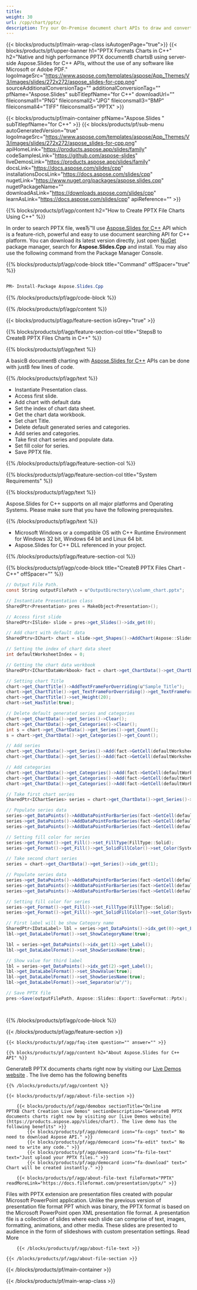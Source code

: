 ```yaml
---
title:  
weight: 30
url: /cpp/chart/pptx/ 
description: Try our On-Premise document chart APIs to draw and convert chart or diagram in PPTX file on C++ Runtime Environment for Windows 32 bit, Windows 64 bit and Linux 64 bit.
---
```


{{< blocks/products/pf/main-wrap-class isAutogenPage="true">}}
{{< blocks/products/pf/upper-banner h1="PPTX Formats Charts in C++" h2="Native and high performance PPTX documentВ chartsВ using server-side Aspose.Slides for C++ APIs, without the use of any software like Microsoft or Adobe PDF." logoImageSrc="https://www.aspose.com/templates/aspose/App_Themes/V3/images/slides/272x272/aspose_slides-for-cpp.png" sourceAdditionalConversionTag="" additionalConversionTag="" pfName="Aspose.Slides" subTitlepfName="for C++" downloadUrl="" fileiconsmall1="PNG" fileiconsmall2="JPG" fileiconsmall3="BMP" fileiconsmall4="TIFF" fileiconsmall5="PPTX" >}}

{{< blocks/products/pf/main-container pfName="Aspose.Slides " subTitlepfName="for C++" >}}
{{< blocks/products/pf/sub-menu autoGeneratedVersion="true" logoImageSrc="https://www.aspose.com/templates/aspose/App_Themes/V3/images/slides/272x272/aspose_slides-for-cpp.png" apiHomeLink="https://products.aspose.app/slides/family" codeSamplesLink="https://github.com/aspose-slides" liveDemosLink="https://products.aspose.app/slides/family" docsLink="https://docs.aspose.com/slides/cpp" installationsDocsLink="https://docs.aspose.com/slides/cpp" nugetLink="https://www.nuget.org/packages/aspose.slides.cpp" nugetPackageName="" downloadAsLink="https://downloads.aspose.com/slides/cpp" learnAsLink="https://docs.aspose.com/slides/cpp" apiReference="" >}}

{{% blocks/products/pf/agp/content h2="How to Create PPTX File Charts Using C++" %}}

 In order to search PPTX file, weвЂ™ll use
 [Aspose.Slides for C++](https://products.aspose.com/slides/cpp) 
 API which is a feature-rich, powerful and easy to use document searching API for C++ platform. You can download its latest version directly, just open
 [NuGet](https://www.nuget.org/packages/aspose.slides) 
 package manager, search for
 **Aspose.Slides.Cpp** 
 and install. You may also use the following command from the Package Manager Console.

{{% blocks/products/pf/agp/code-block title="Command" offSpacer="true" %}}

```cs

PM> Install-Package Aspose.Slides.Cpp

```

{{% /blocks/products/pf/agp/code-block %}}

{{% /blocks/products/pf/agp/content %}}

{{< blocks/products/pf/agp/feature-section isGrey="true" >}}

{{% blocks/products/pf/agp/feature-section-col title="StepsВ to CreateВ PPTX Files Charts in C++" %}}

{{% blocks/products/pf/agp/text %}}

 A basicВ documentВ charting with
 [Aspose.Slides for C++](https://products.aspose.com/slides/cpp) 
 APIs can be done with justВ few lines of code.

{{% /blocks/products/pf/agp/text %}}

+  Instantiate Presentation class.
+  Access first slide.
+  Add chart with default data
+  Set the index of chart data sheet.
+  Get the chart data workbook.
+  Set chart Title.
+  Delete default generated series and categories.
+  Add series and categories.
+  Take first chart series and populate data.
+  Set fill color for series.
+  Save PPTX file.

{{% /blocks/products/pf/agp/feature-section-col %}}

{{% blocks/products/pf/agp/feature-section-col title="System Requirements" %}}

{{% blocks/products/pf/agp/text %}}

 Aspose.Slides for C++ supports on all major platforms and Operating Systems. Please make sure that you have the following prerequisites.

{{% /blocks/products/pf/agp/text %}}

-  Microsoft Windows or a compatible OS with C++ Runtime Environment for Windows 32 bit, Windows 64 bit and Linux 64 bit.
-  Aspose.Slides for C++ DLL referenced in your project.

{{% /blocks/products/pf/agp/feature-section-col %}}

{{% blocks/products/pf/agp/code-block title="CreateВ PPTX Files Chart - C++" offSpacer="" %}}

```cs
// Output File Path.
const String outputFilePath = u"OutputDirectory\\column_chart.pptx";

// Instantiate Presentation class
SharedPtr<Presentation> pres = MakeObject<Presentation>();

// Access first slide
SharedPtr<ISlide> slide = pres->get_Slides()->idx_get(0);

// Add chart with default data
SharedPtrv<IChart> chart = slide->get_Shapes()->AddChart(Aspose::Slides::Charts::ChartType::ClusteredColumn, 0, 0, 500, 500);

// Setting the index of chart data sheet
int defaultWorksheetIndex = 0;

// Getting the chart data workbook
SharedPtr<IChartDataWorkbook> fact = chart->get_ChartData()->get_ChartDataWorkbook();

// Setting chart Title
chart->get_ChartTitle()->AddTextFrameForOverriding(u"Sample Title");
chart->get_ChartTitle()->get_TextFrameForOverriding()->get_TextFrameFormat()->set_CenterText(NullableBool::True);
chart->get_ChartTitle()->set_Height(20);
chart->set_HasTitle(true);

// Delete default generated series and categories
chart->get_ChartData()->get_Series()->Clear();
chart->get_ChartData()->get_Categories()->Clear();
int s = chart->get_ChartData()->get_Series()->get_Count();
s = chart->get_ChartData()->get_Categories()->get_Count();

// Add series
chart->get_ChartData()->get_Series()->Add(fact->GetCell(defaultWorksheetIndex, 0, 1, ObjectExt::Box<System::String>(u"Series 1")), chart->get_Type());
chart->get_ChartData()->get_Series()->Add(fact->GetCell(defaultWorksheetIndex, 0, 2, ObjectExt::Box<System::String>(u"Series 2")), chart->get_Type());

// Add categories
chart->get_ChartData()->get_Categories()->Add(fact->GetCell(defaultWorksheetIndex, 1, 0, ObjectExt::Box<System::String>(u"Category 1")));
chart->get_ChartData()->get_Categories()->Add(fact->GetCell(defaultWorksheetIndex, 2, 0, ObjectExt::Box<System::String>(u"Category 2")));
chart->get_ChartData()->get_Categories()->Add(fact->GetCell(defaultWorksheetIndex, 3, 0, ObjectExt::Box<System::String>(u"Category 3")));

// Take first chart series
SharedPtr<IChartSeries> series = chart->get_ChartData()->get_Series()->idx_get(0);

// Populate series data
series->get_DataPoints()->AddDataPointForBarSeries(fact->GetCell(defaultWorksheetIndex, 1, 1, ObjectExt::Box(20)));
series->get_DataPoints()->AddDataPointForBarSeries(fact->GetCell(defaultWorksheetIndex, 2, 1, ObjectExt::Box(50)));
series->get_DataPoints()->AddDataPointForBarSeries(fact->GetCell(defaultWorksheetIndex, 3, 1, ObjectExt::Box(30)));

// Setting fill color for series
series->get_Format()->get_Fill()->set_FillType(FillType::Solid);
series->get_Format()->get_Fill()->get_SolidFillColor()->set_Color(System::Drawing::Color::get_Blue());

// Take second chart series
series = chart->get_ChartData()->get_Series()->idx_get(1);

// Populate series data
series->get_DataPoints()->AddDataPointForBarSeries(fact->GetCell(defaultWorksheetIndex, 1, 2, ObjectExt::Box(30)));
series->get_DataPoints()->AddDataPointForBarSeries(fact->GetCell(defaultWorksheetIndex, 2, 2, ObjectExt::Box(10)));
series->get_DataPoints()->AddDataPointForBarSeries(fact->GetCell(defaultWorksheetIndex, 3, 2, ObjectExt::Box(60)));

// Setting fill color for series
series->get_Format()->get_Fill()->set_FillType(FillType::Solid);
series->get_Format()->get_Fill()->get_SolidFillColor()->set_Color(System::Drawing::Color::get_Orange());

// First label will be show Category name
SharedPtr<IDataLabel> lbl = series->get_DataPoints()->idx_get(0)->get_Label();
lbl->get_DataLabelFormat()->set_ShowCategoryName(true);

lbl = series->get_DataPoints()->idx_get(1)->get_Label();
lbl->get_DataLabelFormat()->set_ShowSeriesName(true);

// Show value for third label
lbl = series->get_DataPoints()->idx_get(2)->get_Label();
lbl->get_DataLabelFormat()->set_ShowValue(true);
lbl->get_DataLabelFormat()->set_ShowSeriesName(true);
lbl->get_DataLabelFormat()->set_Separator(u"/");

// Save PPTX file
pres->Save(outputFilePath, Aspose::Slides::Export::SaveFormat::Pptx);  

    

```

{{% /blocks/products/pf/agp/code-block %}}

{{< /blocks/products/pf/agp/feature-section >}}

    {{< blocks/products/pf/agp/faq-item question="" answer="" >}}
 

<!-- aboutfile Starts -->

    {{% blocks/products/pf/agp/content h2="About Aspose.Slides for C++ API" %}}

 GenerateВ PPTX documents charts right now by visiting our
 [Live Demos website](https://products.aspose.app/slides/chart) 
 . The live demo has the following benefits



    {{% /blocks/products/pf/agp/content %}}

    {{< blocks/products/pf/agp/about-file-section >}}

        {{< blocks/products/pf/agp/demobox sectionTitle="Online PPTXВ Chart Creation Live Demos" sectionDescription="GenerateВ PPTX documents charts right now by visiting our [Live Demos website](https://products.aspose.app/slides/chart). The live demo has the following benefits" >}}
            {{< blocks/products/pf/agp/democard icon="fa-cogs" text=" No need to download Aspose API." >}}
            {{< blocks/products/pf/agp/democard icon="fa-edit" text=" No need to write any code." >}}
            {{< blocks/products/pf/agp/democard icon="fa-file-text" text="Just upload your PPTX files." >}}
            {{< blocks/products/pf/agp/democard icon="fa-download" text=" Chart will be created instantly." >}}

        {{< blocks/products/pf/agp/about-file-text fileFormat="PPTX" readMoreLink="https://docs.fileformat.com/presentation/pptx/" >}}
Files with PPTX extension are presentation files created with popular Microsoft PowerPoint application. Unlike the previous version of presentation file format PPT which was binary, the PPTX format is based on the Microsoft PowerPoint open XML presentation file format. A presentation file is a collection of slides where each slide can comprise of text, images, formatting, animations, and other media. These slides are presented to audience in the form of slideshows with custom presentation settings. Read More

        {{< /blocks/products/pf/agp/about-file-text >}}

    {{< /blocks/products/pf/agp/about-file-section >}}

<!-- aboutfile Ends -->

{{< /blocks/products/pf/main-container >}}
    
{{< /blocks/products/pf/main-wrap-class >}}